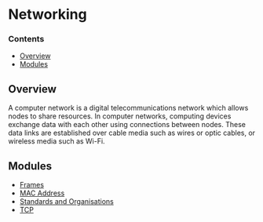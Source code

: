 # Networking
<!--TOC_START-->
### Contents
- [Overview](#overview)
- [Modules](#modules)

<!--TOC_END-->
## Overview
A computer network is a digital telecommunications network which allows nodes to share resources.
In computer networks, computing devices exchange data with each other using connections between nodes.
These data links are established over cable media such as wires or optic cables, or wireless media such as Wi-Fi.
<!--MODULES_START-->
## Modules
- [Frames](./modules/frames)
- [MAC Address](./modules/mac-address)
- [Standards and Organisations](./modules/standards-and-organisations)
- [TCP](./modules/tcp)
<!--MODULES_END-->
